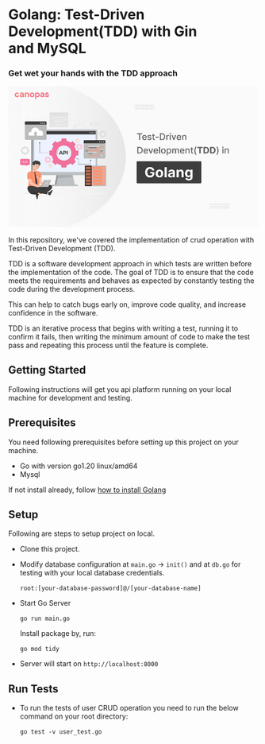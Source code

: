 # Golang: Test-Driven Development(TDD) with Gin and MySQL

### Get wet your hands with the TDD approach

<img src="https://github.com/cp-dharti-r/tdd-in-golang-with-gin-and-mysql/blob/main/img/cover-img.png">
<br />

In this repository, we've covered the implementation of crud operation with Test-Driven Development (TDD).

TDD is a software development approach in which tests are written before the implementation of the code. The goal of TDD is to ensure that the code meets the requirements and behaves as expected by constantly testing the code during the development process.

This can help to catch bugs early on, improve code quality, and increase confidence in the software.

TDD is an iterative process that begins with writing a test, running it to confirm it fails, then writing the minimum amount of code to make the test pass and repeating this process until the feature is complete.

## Getting Started

Following instructions will get you api platform running on your local machine for development and testing.

## Prerequisites

You need following prerequisites before setting up this project on your machine.

- Go with version go1.20 linux/amd64
- Mysql

If not install already, follow [how to install Golang](https://go.dev/doc/install)

## Setup

Following are steps to setup project on local.

- Clone this project.

- Modify database configuration at `main.go` -> `init()` and at `db.go` for testing with your local database credentials.

  ```
  root:[your-database-password]@/[your-database-name]
  ```

- Start Go Server

  ```
  go run main.go
  ```

  Install package by, run:

  ```
  go mod tidy
  ```

- Server will start on `http://localhost:8000`

## Run Tests

- To run the tests of user CRUD operation you need to run the below command on your root directory:

  ```
  go test -v user_test.go
  ```

